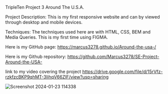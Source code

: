 TripleTen Project 3 Around The U.S.A.

Project Description: This is my first responsive website and can by viewed through desktop and mobile devices.

Techniques: The techniques used here are with HTML, CSS, BEM and Media Queries. This is my first time using FIGMA.

Here is my GitHub page: https://marcus3278.github.io/Around-the-usa-/

Here is my Github repository: https://github.com/Marcus3278/SE-Project-Around-the-USA-

link to my video covering the project https://drive.google.com/file/d/15rVfz-rzkfzcBKP9qhMT-3IihqV66ZIF/view?usp=sharing


![Screenshot 2024-01-23 114338](https://github.com/Marcus3278/Around-the-usa-/assets/112821776/59adf6d7-d240-45d9-a388-62011ee42450)

